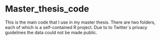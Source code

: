 # Master_thesis_code
This is the main code that I use in my master thesis.
There are two folders, each of which is a self-contained R project. 
Due to to Twitter´s privacy guidelines the data could not be made public. 
